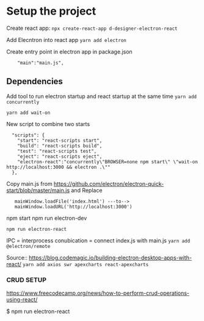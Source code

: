 # Setup the project

Create react app:
```npx create-react-app d-designer-electron-react```

Add Elecntron into react app 
```yarn add electron```

Create entry point in electron app in package.json
```
    "main":"main.js",
```

## Dependencies
Add tool to run electron startup and react startup at the same time
```yarn add concurrently```

```yarn add wait-on```


New script to combine two starts
```
  "scripts": {
    "start": "react-scripts start",
    "build": "react-scripts build",
    "test": "react-scripts test",
    "eject": "react-scripts eject",
    "electron-react":"concurrently\"BROWSER=none npm start\" \"wait-on http://localhost:3000 && electron .\""
  },
```

Copy main.js from https://github.com/electron/electron-quick-start/blob/master/main.js and 
Replace 
 ```
    mainWindow.loadFile('index.html') ---to--> 
    mainWindow.loadURL('http://localhost:3000')
```


npm start
npm run electron-dev

```npm run electron-react```


IPC = interprocess conubication = connect index.js with main.js
```yarn add @electron/remote```


Source:: https://blog.codemagic.io/building-electron-desktop-apps-with-react/
```yarn add axios swr apexcharts react-apexcharts```


### CRUD SETUP
https://www.freecodecamp.org/news/how-to-perform-crud-operations-using-react/



$ npm run electron-react